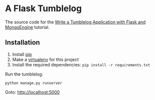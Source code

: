 A Flask Tumblelog
=================

The source code for the [Write a Tumblelog Application with Flask and MongoEngine](https://docs.mongodb.com/ecosystem/tutorial/write-a-tumblelog-application-with-flask-mongoengine/)
tutorial.

Installation
------------

  1. Install [pip](http://www.pip-installer.org/en/latest/installing.html)
  2. Make a [virtualenv](http://virtualenvwrapper.readthedocs.org/en/latest/#introduction) for this project
  3. Install the required dependencies: `pip install -r requirements.txt`

Run the tumblelog:

    python manage.py runserver

Goto: [http://localhost:5000](http://localhost:5000)
